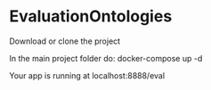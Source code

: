# EvaluationOntologies
Download or clone the project

In the main project folder do: docker-compose up -d

Your app is running at localhost:8888/eval
